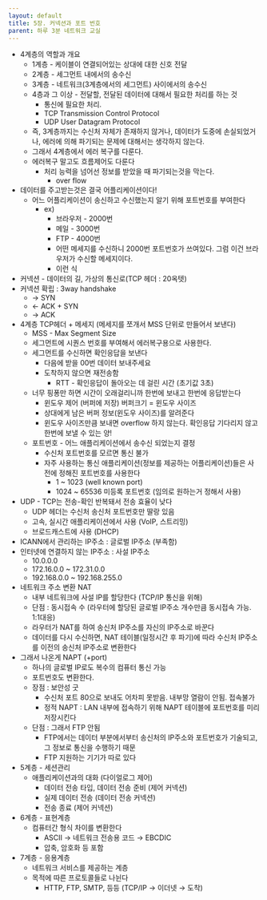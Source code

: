 ```yaml
---
layout: default
title: 5장. 커넥션과 포트 번호
parent: 하루 3분 네트워크 교실
---
```


- 4계층의 역할과 개요
    - 1계층 - 케이블이 연결되어있는 상대에 대한 신호 전달
    - 2계층 - 세그먼트 내에서의 송수신
    - 3계층 - 네트워크(3계층에서의 세그먼트) 사이에서의 송수신
    - 4층과 그 이상 - 전달할, 전달된 데이터에 대해서 필요한 처리를 하는 것
        - 통신에 필요한 처리.
        - TCP Transmission Control Protocol
        - UDP User Datagram Protocol
    - 즉, 3계층까지는 수신처 자체가 존재하지 않거나, 데이터가 도중에 손실되었거나, 에러에 의해 파기되는 문제에 대해서는 생각하지 않는다.
    - 그래서 4계층에서 에러 복구를 다룬다.
    - 에러복구 말고도 흐름제어도 다룬다
        - 처리 능력을 넘어선 정보를 받았을 때 파기되는것을 막는다.
            - over flow
- 데이터를 주고받는것은 결국 어플리케이션이다!
    - 어느 어플리케이션이 송신하고 수신했는지 알기 위해 포트번호를 부여한다
        - ex)
            - 브라우저 - 2000번
            - 메일 - 3000번
            - FTP - 4000번
            - 어떤 메세지를 수신하니 2000번 포트번호가 쓰여있다. 그럼 이건 브라우저가 수신할 메세지이다.
            - 이런 식
- 커넥션 - 데이터의 길, 가상의 통신로(TCP 헤더 : 20옥텟)
- 커넥션 확립 : 3way handshake
    - → SYN
    - ← ACK + SYN
    - → ACK
- 4계층 TCP헤더 + 메세지 (메세지를 쪼개서 MSS 단위로 만들어서 보낸다)
    - MSS - Max Segment Size
    - 세그먼트에 시퀀스 번호를 부여해서 에러복구용으로 사용한다.
    - 세그먼트를 수신하면 확인응답을 보낸다
        - 다음에 받을 00번 데이터 보내주세요
        - 도착하지 않으면 재전송함
            - RTT - 확인응답이 돌아오는 데 걸린 시간 (초기값 3초)
    - 너무 핑퐁만 하면 시간이 오래걸리니까 한번에 보내고 한번에 응답받는다
        - 윈도우 제어 (버퍼에 저장) 버퍼크기 = 윈도우 사이즈
        - 상대에게 남은 버퍼 정보(윈도우 사이즈)를 알려준다
        - 윈도우 사이즈만큼 보내면 overflow 하지 않는다. 확인응답 기다리지 않고 한번에 보낼 수 있는 양!
    - 포트번호 - 어느 애플리케이션에서 송수신 되었는지 결정
        - 수신처 포트번호를 모르면 통신 불가
        - 자주 사용하는 통신 애플리케이션(정보를 제공하는 어플리케이션)들은 사전에 정해진 포트번호를 사용한다
            - 1 ~ 1023 (well known port)
            - 1024 ~ 65536 미등록 포트번호 (임의로 원하는거 정해서 사용)
- UDP - TCP는 전송-확인 반복돼서 전송 효율이 낮다
    - UDP 헤더는 수신처 송신처 포트번호만 딸랑 있음
    - 고속, 실시간 애플리케이션에서 사용 (VoIP, 스트리밍)
    - 브로드캐스트에 사용 (DHCP)
- ICANN에서 관리하는 IP주소 : 글로벌 IP주소 (부족함)
- 인터넷에 연결하지 않는 IP주소 : 사설 IP주소
    - 10.0.0.0
    - 172.16.0.0 ~ 172.31.0.0
    - 192.168.0.0 ~ 192.168.255.0
- 네트워크 주소 변환 NAT
    - 내부 네트워크에 사설 IP를 할당한다 (TCP/IP 통신을 위해)
    - 단점 : 동시접속 수 (라우터에 할당된 글로벌 IP주소 개수만큼 동시접속 가능. 1:1대응)
    - 라우터가 NAT를 하여 송신처 IP주소를 자신의 IP주소로 바꾼다
    - 데이터를 다시 수신하면, NAT 테이블(일정시간 후 파기)에 따라 수신처 IP주소를 이전의 송신처 IP주소로 변환한다
- 그래서 나온게 NAPT (+port)
    - 하나의 글로벌 IP로도 복수의 컴퓨터 통신 가능
    - 포트번호도 변환한다.
    - 장점 : 보안성 굿
        - 수신처 포트 80으로 보내도 어차피 못받음. 내부망 열람이 안됨. 접속불가
        - 정적 NAPT : LAN 내부에 접속하기 위해 NAPT 테이블에 포트번호를 미리 저장시킨다
    - 단점 : 그래서 FTP 안됨
        - FTP에서는 데이터 부분에서부터 송신처의 IP주소와 포트번호가 기술되고, 그 정보로 통신을 수행하기 때문
        - FTP 지원하는 기기가 따로 있다
- 5계층 - 세션관리
    - 애플리케이션과의 대화 (다이얼로그 제어)
        - 데이터 전송 타입, 데이터 전송 준비 (제어 커넥션)
        - 실제 데이터 전송 (데이터 전송 커넥션)
        - 전송 종료 (제어 커넥션)
- 6계층 - 표현계층
    - 컴퓨터간 형식 차이를 변환한다
        - ASCII → 네트워크 전송용 코드 → EBCDIC
        - 압축, 암호화 등 포함
- 7계층 - 응용계층
    - 네트워크 서비스를 제공하는 계층
    - 목적에 따른 프로토콜들로 나뉜다
        - HTTP, FTP, SMTP, 등등 (TCP/IP → 이더넷 → 도착)